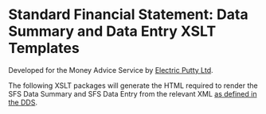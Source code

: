 # Standard Financial Statement: Data Summary and Data Entry XSLT Templates
Developed for the Money Advice Service by [Electric Putty Ltd](http://electricputty.co.uk).

The following XSLT packages will generate the HTML required to render the SFS Data Summary and SFS Data Entry from the relevant XML [as defined in the DDS](../../dds/readme.md).
